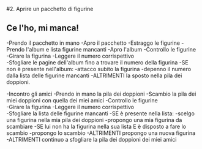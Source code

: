 #2. Aprire un pacchetto di figurine
## Ce l'ho, mi manca!

-Prendo il pacchetto in mano
-Apro il pacchetto
-Estraggo le figurine
-Prendo l'album e lista figurine mancanti
-Apro l'album
-Controllo le figurine
    -Girare la figurina
    -Leggere il numero corrispettivo    
    -Sfogliare le pagine dell'album fino a trovare il numero della figurina
        -SE non è presente nell'album:
            -attacco subito la figurina
            -depenno il numero dalla lista delle figurine mancanti
        -ALTRIMENTI la sposto nella pila dei doppioni.
        
-Incontro gli amici
-Prendo in mano la pila dei doppioni
-Scambio la pila dei miei doppioni con quella dei miei amici
-Controllo le figurine      
    -Girare la figurina
    -Leggere il numero corrispettivo    
    -Sfogliare la lista delle figurine mancanti
        -SE è presente nella lista:
                -scelgo una figurina nella mia pila dei doppioni
                -propongo una mia figurina da scambiare
                -SE lui non ha la figurina nella sua lista E è disposto a fare lo scambio
                    -propongo lo scambio
                -ALTRIMENTI  propongo una nuova figurina  
        -ALTRIMENTI continuo a sfogliare la pila dei doppioni dei miei amici    
